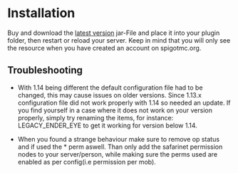  
# Installation

Buy and download the [latest version](https://www.spigotmc.org/resources/safarinet-premium-mob-catcher-plugin.9732/) jar-File and place it into your plugin folder, then restart or reload your server. Keep in mind that you will only see the resource when you have created an account on spigotmc.org.

## Troubleshooting

- With 1.14 being different the default configuration file had to be changed, this may cause issues on older versions. Since 1.13.x configuration file did not work properly with 1.14 so needed an update. If you find yourself in a case where it does not work on your version properly, simply try renaming the items, for instance: LEGACY_ENDER_EYE to get it working for version below 1.14.

- When you found a strange behaviour make sure to remove op status and if used the * perm aswell. Than only add the safarinet permission nodes to your server/person, while making sure the perms used are enabled as per config(i.e permission per mob).